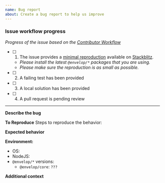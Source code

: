 ```yaml
---
name: Bug report
about: Create a bug report to help us improve
---
```


### Issue workflow progress

_Progress of the issue based on the [Contributor Workflow](https://github.com/the-guild-org/Stack/blob/master/CONTRIBUTING.md#a-typical-contributor-workflow)_

- [ ] 1. The issue provides a [minimal reproduction](https://en.wikipedia.org/wiki/Minimal_reproducible_example) available on [Stackblitz](https://stackblitz.com/fork/node).
  - _Please install the latest `@envelop/*` packages that you are using._
  - _Please make sure the reproduction is as small as possible._
- [ ] 2. A failing test has been provided
- [ ] 3. A local solution has been provided
- [ ] 4. A pull request is pending review

---

**Describe the bug**

<!-- A clear and concise description of what the bug is. -->

**To Reproduce**
Steps to reproduce the behavior:

**Expected behavior**

<!-- A clear and concise description of what you expected to happen. -->

**Environment:**

- OS:
- NodeJS:
- `@envelop/*` versions:
  - `@envelop/core`: `???`

**Additional context**

<!-- Add any other context about the problem here. -->
